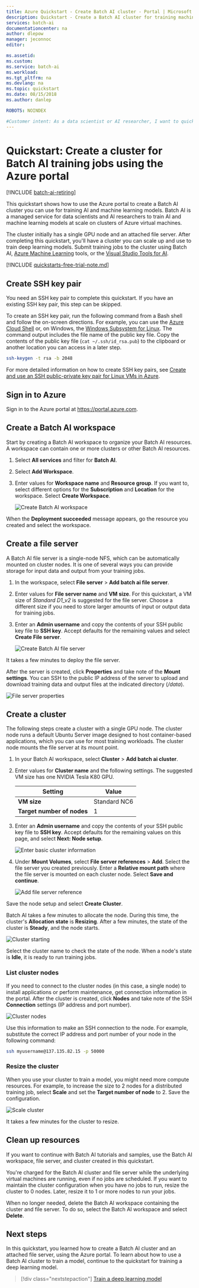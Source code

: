 ```yaml
---
title: Azure Quickstart - Create Batch AI cluster - Portal | Microsoft Docs
description: Quickstart - Create a Batch AI cluster for training machine learning and AI models - Azure portal
services: batch-ai
documentationcenter: na
author: dlepow
manager: jeconnoc
editor: 

ms.assetid:
ms.custom:
ms.service: batch-ai
ms.workload:
ms.tgt_pltfrm: na
ms.devlang: na
ms.topic: quickstart
ms.date: 08/15/2018
ms.author: danlep

ROBOTS: NOINDEX

#Customer intent: As a data scientist or AI researcher, I want to quickly create a GPU cluster in Azure for training my AI or machine learning models.
---
```


# Quickstart: Create a cluster for Batch AI training jobs using the Azure portal

[!INCLUDE [batch-ai-retiring](../../includes/batch-ai-retiring.md)]

This quickstart shows how to use the Azure portal to create a Batch AI cluster you can use for training AI and machine learning models. Batch AI is a managed service for data scientists and AI researchers to train AI and machine learning models at scale on clusters of Azure virtual machines.

The cluster initially has a single GPU node and an attached file server. After completing this quickstart, you'll have a cluster you can scale up and use to train deep learning models. Submit training jobs to the cluster using Batch AI, [Azure Machine Learning](../machine-learning/service/overview-what-is-azure-ml.md) tools, or the [Visual Studio Tools for AI](https://github.com/Microsoft/vs-tools-for-ai).

[!INCLUDE [quickstarts-free-trial-note.md](../../includes/quickstarts-free-trial-note.md)]

## Create SSH key pair

You need an SSH key pair to complete this quickstart. If you have an existing SSH key pair, this step can be skipped.

To create an SSH key pair, run the following command from a Bash shell and follow the on-screen directions. For example, you can use the [Azure Cloud Shell](../cloud-shell/overview.md) or, on Windows, the [Windows Subsystem for Linux](/windows/wsl/install-win10). The command output includes the file name of the public key file. Copy the contents of the public key file (`cat ~/.ssh/id_rsa.pub`) to the clipboard or another location you can access in a later step.

```bash
ssh-keygen -t rsa -b 2048
```

For more detailed information on how to create SSH key pairs, see [Create and use an SSH public-private key pair for Linux VMs in Azure](../virtual-machines/linux/mac-create-ssh-keys.md).

## Sign in to Azure

Sign in to the Azure portal at https://portal.azure.com.

## Create a Batch AI workspace

Start by creating a Batch AI workspace to organize your Batch AI resources. A workspace can contain one or more clusters or other Batch AI resources.

1. Select **All services** and filter for **Batch AI**.

2. Select **Add Workspace**.

3. Enter values for **Workspace name** and **Resource group**. If you want to, select different options for the **Subscription** and **Location** for the workspace. Select **Create Workspace**.

   ![Create Batch AI workspace](./media/quickstart-create-cluster-portal/create-workspace.png)

When the **Deployment succeeded** message appears, go the resource you created and select the workspace.

## Create a file server

A Batch AI file server is a single-node NFS, which can be automatically mounted on cluster nodes. It is one of several ways you can provide storage for input data and output from your training jobs.

1. In the workspace, select **File server** > **Add batch ai file server**.

2. Enter values for **File server name** and **VM size**. For this quickstart, a VM size of *Standard D1_v2* is suggested for the file server. Choose a different size if you need to store larger amounts of input or output data for training jobs.

3. Enter an **Admin username** and copy the contents of your SSH public key file to **SSH key**. Accept defaults for the remaining values and select **Create File server**.

   ![Create Batch AI file server](./media/quickstart-create-cluster-portal/create-file-server.png)

It takes a few minutes to deploy the file server.

After the server is created, click **Properties** and take note of the **Mount settings**. You can SSH to the public IP address of the server to upload and download training data and output files at the indicated directory (*/data*).

![File server properties](./media/quickstart-create-cluster-portal/file-server-properties.png)

## Create a cluster

The following steps create a cluster with a single GPU node. The cluster node runs a default Ubuntu Server image designed to host container-based applications, which you can use for most training workloads. The cluster node mounts the file server at its mount point. 

1. In your Batch AI workspace, select **Cluster** > **Add batch ai cluster**.

2. Enter values for **Cluster name** and the following settings. The suggested VM size has one NVIDIA Tesla K80 GPU.
  
   |Setting  |Value  |
   |---------|---------|
   |**VM size**     |Standard NC6|
   |**Target number of nodes**     |1|

3. Enter an **Admin username** and copy the contents of your SSH public key file to **SSH key**. Accept defaults for the remaining values on this page, and select **Next: Node setup**.

   ![Enter basic cluster information](./media/quickstart-create-cluster-portal/create-cluster.png)

4. Under **Mount Volumes**, select **File server references** > **Add**. Select the file server you created previously. Enter a **Relative mount path** where the file server is mounted on each cluster node. Select **Save and continue**.

   ![Add file server reference](./media/quickstart-create-cluster-portal/file-server-reference.png)

Save the node setup and select **Create Cluster**.

Batch AI takes a few minutes to allocate the node. During this time, the cluster's **Allocation state** is **Resizing**. After a few minutes, the state of the cluster is **Steady**, and the node starts.

![Cluster starting](./media/quickstart-create-cluster-portal/cluster-resizing.png)

Select the cluster name to check the state of the node. When a node's state is **Idle**, it is ready to run training jobs.

### List cluster nodes

If you need to connect to the cluster nodes (in this case, a single node) to install applications or perform maintenance, get connection information in the portal. After the cluster is created, click **Nodes** and take note of the SSH **Connection** settings (IP address and port number).

![Cluster nodes](./media/quickstart-create-cluster-portal/cluster-nodes.png)

Use this information to make an SSH connection to the node. For example, substitute the correct IP address and port number of your node in the following command:

```bash
ssh myusername@137.135.82.15 -p 50000
``` 

### Resize the cluster

When you use your cluster to train a model, you might need more compute resources. For example, to increase the size to 2 nodes for a distributed training job, select **Scale** and set the **Target number of node** to 2. Save the configuration.

![Scale cluster](./media/quickstart-create-cluster-portal/scale-cluster.png)

It takes a few minutes for the cluster to resize.

## Clean up resources

If you want to continue with Batch AI tutorials and samples, use the Batch AI workspace, file server, and cluster created in this quickstart.

You're charged for the Batch AI cluster and file server while the underlying virtual machines are running, even if no jobs are scheduled. If you want to maintain the cluster configuration when you have no jobs to run, resize the cluster to 0 nodes. Later, resize it to 1 or more nodes to run your jobs. 

When no longer needed, delete the Batch AI workspace containing the cluster and file server. To do so, select the Batch AI workspace and select **Delete**.

## Next steps

In this quickstart, you learned how to create a Batch AI cluster and an attached file server, using the Azure portal. To learn about how to use a Batch AI cluster to train a model, continue to the quickstart for training a deep learning model.

> [!div class="nextstepaction"]
> [Train a deep learning model](./quickstart-tensorflow-training-cli.md)
